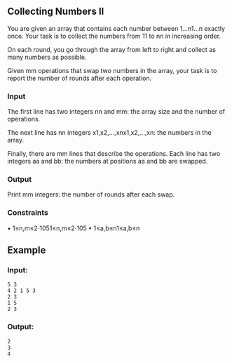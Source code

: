 ## Collecting Numbers II
You are given an array that contains each number between 1…n1…n exactly once. Your task is to collect the numbers from 11 to nn in increasing order.

On each round, you go through the array from left to right and collect as many numbers as possible.

Given mm operations that swap two numbers in the array, your task is to report the number of rounds after each operation.

### Input

The first line has two integers nn and mm: the array size and the number of operations.

The next line has nn integers x1,x2,…,xnx1,x2,…,xn: the numbers in the array.

Finally, there are mm lines that describe the operations. Each line has two integers aa and bb: the numbers at positions aa and bb are swapped.

### Output

Print mm integers: the number of rounds after each swap.

### Constraints

•	1≤n,m≤2⋅1051≤n,m≤2⋅105
•	1≤a,b≤n1≤a,b≤n

## Example

### Input:
```
5 3
4 2 1 5 3
2 3
1 5
2 3
```

### Output:
```
2
3
4
```
